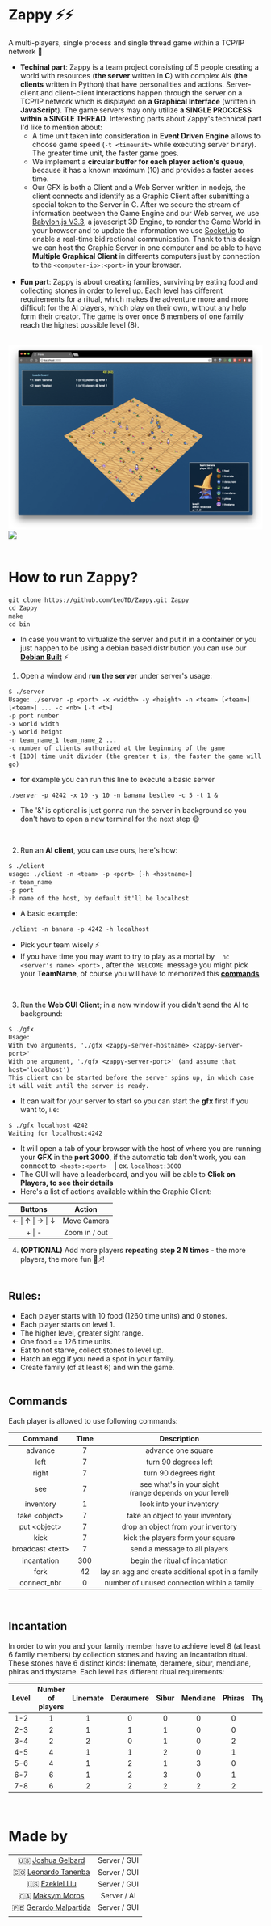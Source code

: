 # Zappy ⚡️️️️️️️️⚡️

A multi-players, single process and single thread game within a TCP/IP network 🤖
* **Techinal part**: Zappy is a team project consisting of 5 people creating a world with resources (**the server** written in **C**) with complex AIs (**the clients** written in Python) that have personalities and actions. Server-client and client-client interactions happen through the server on a TCP/IP network which is displayed on **a Graphical Interface** (written in **JavaScript**). The game servers may only utilize **a SINGLE PROCCESS within a SINGLE THREAD**. Interesting parts about Zappy's technical part I'd like to mention about:
  * A time unit taken into consideration in **Event Driven Engine** allows to choose game speed (`-t <timeunit>` while executing server binary). The greater time unit, the faster game goes.
  * We implement a **circular buffer for each player action's queue**, because it has a known maximum (10) and provides a faster acces time.
  * Our GFX is both a Client and a Web Server written in nodejs, the client connects and identify as a Graphic Client after submitting a special token to the Server in C. After we secure the stream of information beetween the Game Engine and our Web server, we use [Babylon.js V3.3](https://github.com/BabylonJS/Babylon.js/releases?after=4.0.0-alpha.5), a javascript 3D Engine, to render the Game World in your browser and to update the information we use [Socket.io](https://github.com/socketio/socket.io) to enable a real-time bidirectional communication. Thank to this design we can host the Graphic Server in one computer and be able to have **Multiple Graphical Client** in differents computers just by connection to the&nbsp;`<computer-ip>:<port>` in your browser.
  </br>
* **Fun part**: Zappy is about creating families, surviving by eating food and collecting stones in order to level up. Each level has different requirements for a ritual, which makes the adventure more and more difficult for the AI players, which play on their own, without any help form their creator. The game is over once 6 members of one family reach the highest possible level (8).
</br></br>

![](resources/landscape.png)
![](resources/contact.png)
</br></br>

# How to run Zappy?
```
git clone https://github.com/LeoTD/Zappy.git Zappy
cd Zappy
make
cd bin
```
* In case you want to virtualize the server and put it in a container or you just happen to be using a debian based distribution you can use our **[Debian Built](https://github.com/LeoTD/Zappy/tree/debian_built)** ⚡️

1. Open a window and **run the server** under server's usage:
```
$ ./server
Usage: ./server -p <port> -x <width> -y <height> -n <team> [<team>] [<team>] ... -c <nb> [-t <t>]
-p port number
-x world width
-y world height
-n team_name_1 team_name_2 ...
-c number of clients authorized at the beginning of the game
-t [100] time unit divider (the greater t is, the faster the game will go)
```
* for example you can run this line to execute a basic server
```
./server -p 4242 -x 10 -y 10 -n banana bestleo -c 5 -t 1 &
```
* The '&' is optional is just gonna run the server in background so you don't have to open a new terminal for the next step 😅
</br>

2. Run an **AI client**, you can use ours, here's how:
```
$ ./client
usage: ./client -n <team> -p <port> [-h <hostname>]
-n team_name
-p port
-h name of the host, by default it'll be localhost
```
* A basic example:
```
./client -n banana -p 4242 -h localhost
```
* Pick your team wisely ⚡️
* If you have time you may want to try to play as a mortal by &nbsp;``` nc <server's name> <port>``` , after the &nbsp;```WELCOME```&nbsp; message you might pick your **TeamName**, of course you will have to memorized this **[commands](#commands)**

</br>

3. Run the **Web GUI Client**; in a new window if you didn't send the AI to background:
```
$ ./gfx
Usage:
With two arguments, './gfx <zappy-server-hostname> <zappy-server-port>'
With one argument, './gfx <zappy-server-port>' (and assume that host='localhost')
This client can be started before the server spins up, in which case it will wait until the server is ready.
```
* It can wait for your server to start so you can start the **gfx** first if you want to, i.e:
```
$ ./gfx localhost 4242
Waiting for localhost:4242
```
* It will open a tab of your browser with the host of where you are running your **GFX** in the **port 3000**, if the automatic tab don't work, you can connect to &nbsp;```<host>:<port> ```&nbsp; | ex.&nbsp;```localhost:3000```
* The GUI will have a leaderboard, and you will be able to **Click on Players, to see their details**
* Here's a list of actions available within the Graphic Client:

| Buttons | Action |
|:-:|:-:|
| ← \| ↑ \| →  \| ↓ | Move Camera |
| + \| - | Zoom in / out |

 4. **(OPTIONAL)** Add more players **repeat**ing **step 2 N times** - the more players, the more fun 👯⚡️!
</br></br>

## Rules:
* Each player starts with 10 food (1260 time units) and 0 stones.
* Each player starts on level 1.
* The higher level, greater sight range.
* One food == 126 time units.
* Eat to not starve, collect stones to level up.
* Hatch an egg if you need a spot in your family.
* Create family (of at least 6) and win the game.
</br></br>

## Commands

Each player is allowed to use following commands:

| Command | Time | Description |
|:-:|:-:|:-:|
| advance | 7 | advance one square |
| left | 7 | turn 90 degrees left |
| right | 7 | turn 90 degrees right |
| see | 7 | see what's in your sight <br /> (range depends on your level) |
| inventory | 1 | look into your inventory |
| take \<object> | 7 | take an object to your inventory |
| put \<object> | 7 | drop an object from your inventory |
| kick | 7 | kick the players form your square |
| broadcast \<text> | 7 | send a message to all players |
| incantation | 300 | begin the ritual of incantation |
| fork | 42 | lay an agg and create additional spot in a family |
| connect_nbr | 0 | number of unused connection within a family |
 
 </br>
  
## Incantation
In order to win you and your family member have to achieve level 8 (at least 6 family members) by collection stones and having an incantation ritual. These stones have 6 distinct kinds: linemate, deramere, sibur, mendiane, phiras and thystame.
Each level has different ritual requirements:

| Level | Number of players | Linemate | Deraumere | Sibur | Mendiane | Phiras | Thystame |
|:-:|:-:|:-:|:-:|:-:|:-:|:-:|:-:|
| 1-2 | 1 | 1 | 0 | 0 | 0 | 0 | 0 |
| 2-3 | 2 | 1 | 1 | 1 | 0 | 0 | 0 |
| 3-4 | 2 | 2 | 0 | 1 | 0 | 2 | 0 |
| 4-5 | 4 | 1 | 1 | 2 | 0 | 1 | 0 |
| 5-6 | 4 | 1 | 2 | 1 | 3 | 0 | 0 |
| 6-7 | 6 | 1 | 2 | 3 | 0 | 1 | 0 |
| 7-8 | 6 | 2 | 2 | 2 | 2 | 2 | 1 |

</br>

# Made by
| | |
|:-:|:-:|
| 🇺🇸 [Joshua Gelbard](https://github.com/joshgelbard) | Server / GUI |
| 🇨🇴 [Leonardo Tanenba](https://github.com/LeoTD) | Server / GUI |
| 🇺🇸 [Ezekiel Liu](https://github.com/eliu42) | Server / GUI |
| 🇨🇦 [Maksym Moros](https://github.com/maxmoros)| Server / AI |
| 🇵🇪 [Gerardo Malpartida](https://github.com/regien)| Server / GUI |
| | |
</br>

